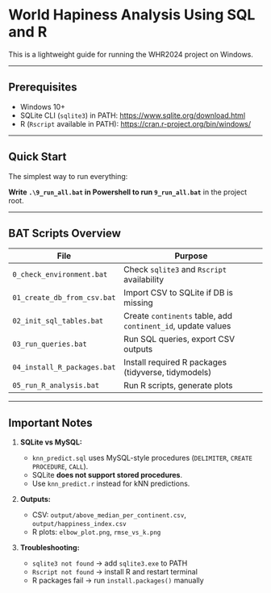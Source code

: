 # World Hapiness Analysis Using SQL and R 

This is a lightweight guide for running the WHR2024 project on Windows.

---

## **Prerequisites**
- Windows 10+  
- SQLite CLI (`sqlite3`) in PATH: https://www.sqlite.org/download.html  
- R (`Rscript` available in PATH): https://cran.r-project.org/bin/windows/  

---

## **Quick Start**
The simplest way to run everything:  

**Write `.\9_run_all.bat`  in Powershell to run `9_run_all.bat`** in the project root.

---

## **BAT Scripts Overview**
| File | Purpose |
|------|---------|
| `0_check_environment.bat` | Check `sqlite3` and `Rscript` availability |
| `01_create_db_from_csv.bat` | Import CSV to SQLite if DB is missing |
| `02_init_sql_tables.bat` | Create `continents` table, add `continent_id`, update values |
| `03_run_queries.bat` | Run SQL queries, export CSV outputs |
| `04_install_R_packages.bat` | Install required R packages (tidyverse, tidymodels) |
| `05_run_R_analysis.bat` | Run R scripts, generate plots |

---

## **Important Notes**
1. **SQLite vs MySQL:**  
   - `knn_predict.sql` uses MySQL-style procedures (`DELIMITER`, `CREATE PROCEDURE`, `CALL`).  
   - SQLite **does not support stored procedures**.  
   - Use `knn_predict.r` instead for kNN predictions.

2. **Outputs:**  
   - CSV: `output/above_median_per_continent.csv`, `output/happiness_index.csv`  
   - R plots: `elbow_plot.png`, `rmse_vs_k.png`

3. **Troubleshooting:**  
   - `sqlite3 not found` → add `sqlite3.exe` to PATH  
   - `Rscript not found` → install R and restart terminal  
   - R packages fail → run `install.packages()` manually
